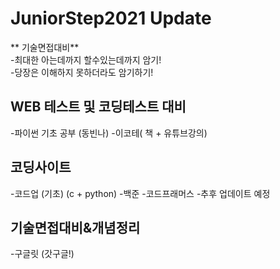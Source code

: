 # JuniorStep2021 Update
** 기술면접대비**   
-최대한 아는데까지 할수있는데까지 암기!   
-당장은 이해하지 못하더라도 암기하기!

## WEB 테스트 및 코딩테스트 대비
-파이썬 기초 공부 (동빈나)
-이코테( 책 + 유튜브강의)

## 코딩사이트
-코드업 (기초) (c + python)
-백준
-코드프래머스
-추후 업데이트 예정

## 기술면접대비&개념정리
-구글릿 (갓구글!)

